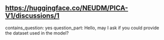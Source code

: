 ## https://huggingface.co/NEUDM/PICA-V1/discussions/1

contains_question: yes
question_part: Hello, may I ask if you could provide the dataset used in the model?